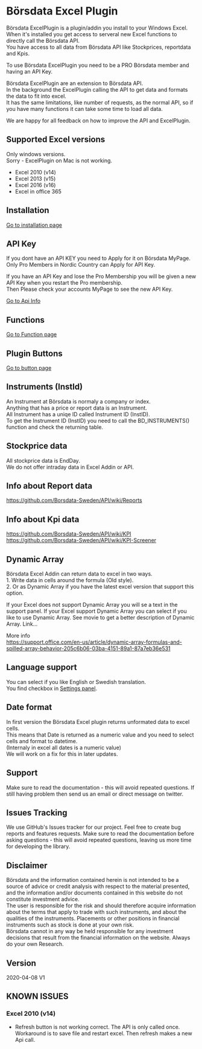 # Börsdata Excel Plugin
Börsdata ExcelPlugin is a plugin/addin you install to your Windows Excel.  
When it's installed you get access to serveral new Excel functions to directly call the Börsdata API.   
You have access to all data from Börsdata API like Stockprices, reportdata and Kpis.  

To use Börsdata ExcelPlugin you need to be a PRO Börsdata member and having an API Key.

Börsdata ExcelPlugin are an extension to Börsdata API.  
In the background the ExcelPlugin calling the API to get data and formats the data to fit into excel.  
It has the same limitations, like number of requests, as the normal API, so if you have many functions it can take some time to load all data.  

We are happy for all feedback on how to improve the API and ExcelPlugin.  

## Supported Excel versions
Only windows versions.   
Sorry - ExcelPlugin on Mac is not working.  
- Excel 2010 (v14)
- Excel 2013 (v15)
- Excel 2016 (v16)
- Excel in office 365

## Installation  
[Go to installation page](https://github.com/Borsdata-Sweden/ExcelPlugin/wiki/Installation)

## API Key
If you dont have an API KEY you need to Apply for it on Börsdata MyPage.  
Only Pro Members in Nordic Country can Apply for API Key.    

If you have an API Key and lose the Pro Membership you will be given a new API Key when you restart the Pro membership.   
Then Please check your accounts MyPage to see the new API Key.

[Go to Api Info](https://borsdata.se/en/info/api/api_page)

## Functions
[Go to Function page](https://github.com/Borsdata-Sweden/ExcelPlugin/wiki/Functions
)

## Plugin Buttons
[Go to button page](https://github.com/Borsdata-Sweden/ExcelPlugin/wiki/Excel-Buttons)

## Instruments (InstId)
An Instrument at Börsdata is normaly a company or index.   
Anything that has a price or report data is an Instrument.  
All Instrument has a uniqe ID called Instrument ID (InstID).  
To get the Instrument ID (InstID) you need to call the BD_INSTRUMENTS() function and check the returning table.

## Stockprice data
All stockprice data is EndDay.  
We do not offer intraday data in Excel Addin or API.

## Info about Report data
https://github.com/Borsdata-Sweden/API/wiki/Reports

## Info about Kpi data
https://github.com/Borsdata-Sweden/API/wiki/KPI  
https://github.com/Borsdata-Sweden/API/wiki/KPI-Screener  


## Dynamic Array
Börsdata Excel Addin can return data to excel in two ways.  
	1. Write data in cells around the formula (Old style).  
	2. Or as Dynamic Array if you have the latest excel version that support this option.  

If your Excel does not support Dynamic Array you will se a text in the support panel.
If your Excel support Dynamic Array you can select if you like to use Dynamic Array.
See movie to get a better description of Dynamic Array.
Link…  

More info  
https://support.office.com/en-us/article/dynamic-array-formulas-and-spilled-array-behavior-205c6b06-03ba-4151-89a1-87a7eb36e531

## Language support
You can select if you like English or Swedish translation.  
You find checkbox in [Settings panel](https://github.com/Borsdata-Sweden/ExcelPlugin/wiki/Excel-Buttons).

## Date format 
In first version the Börsdata Excel plugin returns unformated data to excel cells.  
This means that Date is returned as a numeric value and you need to select cells and format to datetime.  
(Internaly in excel all dates is a numeric value)   
We will work on a fix for this in later updates.  

## Support
Make sure to read the documentation - this will avoid repeated questions.
If still having problem then send us an email or direct message on twitter.  

## Issues Tracking
We use GitHub's Issues tracker for our project. Feel free to create bug reports and features requests. Make sure to read the documentation before asking questions - this will avoid repeated questions, leaving us more time for developing the library.

## Disclaimer
Börsdata and the information contained herein is not intended to be a source of advice or credit analysis with respect to the material presented, and the information and/or documents contained in this website do not constitute investment advice.  
The user is responsible for the risk and should therefore acquire information about the terms that apply to trade with such instruments, and about the qualities of the instruments. Placements or other positions in financial instruments such as stock is done at your own risk.  
Börsdata cannot in any way be held responsible for any investment decisions that result from the financial information on the website.
Always do your own Research.  

## Version
2020-04-08 V1  


## KNOWN ISSUES

### Excel 2010 (v14)
- Refresh button is not working correct. The API is only called once.  Workaround is to save file and restart excel. Then refresh makes a new Api call.




